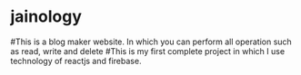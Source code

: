 # jainology
#This is a blog maker website. In which you can perform all operation such as read, write and delete
#This is my first complete project in which I use technology of reactjs and firebase.
